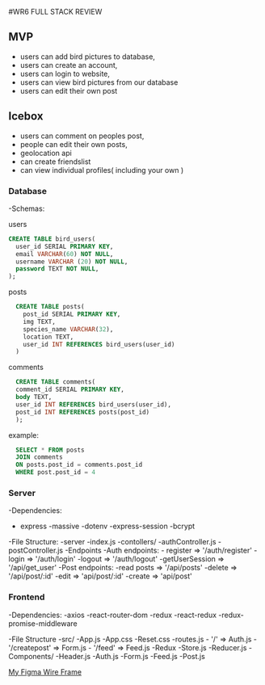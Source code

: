 #WR6 FULL STACK REVIEW

## MVP
- users can add bird pictures to database,
- users can create an account,
- users can login to website,
- users can view bird pictures from our database
- users can edit their own post

## Icebox
- users can comment on peoples post,
- people can edit their own posts,
- geolocation api
- can create friendslist
- can view individual profiles( including your own )

### Database
-Schemas:

users
```SQL
CREATE TABLE bird_users(
  user_id SERIAL PRIMARY KEY,
  email VARCHAR(60) NOT NULL,
  username VARCHAR (20) NOT NULL,
  password TEXT NOT NULL,
);
```

posts
```SQL
  CREATE TABLE posts(
    post_id SERIAL PRIMARY KEY,
    img TEXT,
    species_name VARCHAR(32),
    location TEXT,
    user_id INT REFERENCES bird_users(user_id)
  )
```

comments
```SQL
  CREATE TABLE comments(
  comment_id SERIAL PRIMARY KEY,
  body TEXT,
  user_id INT REFERENCES bird_users(user_id),
  post_id INT REFERENCES posts(post_id)
  );
```

example:
```SQL
  SELECT * FROM posts
  JOIN comments
  ON posts.post_id = comments.post_id
  WHERE post.post_id = 4
```


### Server

-Dependencies:
  - express
  -massive
  -dotenv
  -express-session
  -bcrypt

-File Structure:
  -server
    -index.js
    -contollers/
      -authController.js
      -postController.js
-Endpoints
  -Auth endpoints:
    - register => '/auth/register'
    -login => '/auth/login'
    -logout => '/auth/logout'
    -getUserSession => '/api/get_user'
  -Post endpoints:
    -read posts => '/api/posts'
    -delete => '/api/post/:id'
    -edit => 'api/post/:id'
    -create => 'api/post'

### Frontend

-Dependencies:
  -axios
  -react-router-dom
  -redux
  -react-redux
  -redux-promise-middleware

-File Structure
  -src/
    -App.js
    -App.css
    -Reset.css
    -routes.js
      - '/' => Auth.js
      - '/createpost' => Form.js
      - '/feed' => Feed.js
    -Redux
      -Store.js
      -Reducer.js
    -Components/
      -Header.js
      -Auth.js
      -Form.js
      -Feed.js
      -Post.js

  <a href="https://www.figma.com/file/aDLlahYZlVXd8ug0Dxe4Zn/WR6-Fullstack-Review?node-id=0%3A1">My Figma Wire Frame </a>
  





